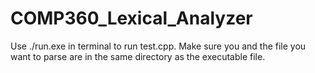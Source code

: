# COMP360_Lexical_Analyzer

Use ./run.exe in terminal to run test.cpp. Make sure you and the file you want to parse are in the same directory as the executable file.
